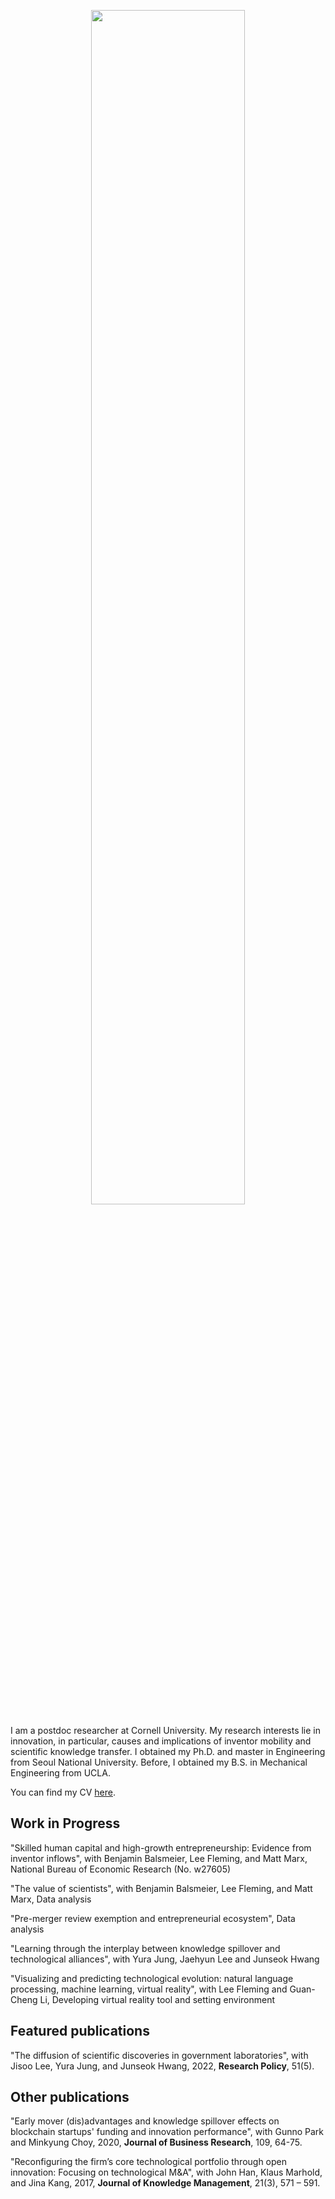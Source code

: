 <p align="center"><img src = "https://user-images.githubusercontent.com/56745112/147376021-0c99d91f-0f41-4402-93e0-30311717974b.jpg" width="70%" height="70%"></p> 



I am a postdoc researcher at Cornell University. My research interests lie in innovation, in particular, causes and implications of inventor mobility and scientific knowledge transfer. I obtained my Ph.D. and master in Engineering from Seoul National University. Before, I obtained my B.S. in Mechanical Engineering from UCLA.

You can find my CV [here](https://www.dropbox.com/s/1epwsyx6gmd2tnm/CV_SRShin.pdf?dl=0).



## Work in Progress
"Skilled human capital and high-growth entrepreneurship: Evidence from inventor inflows", with Benjamin Balsmeier, Lee Fleming, and Matt Marx, National Bureau of Economic Research (No. w27605)

"The value of scientists", with Benjamin Balsmeier, Lee Fleming, and Matt Marx, Data analysis

"Pre-merger review exemption and entrepreneurial ecosystem", Data analysis

"Learning through the interplay between knowledge spillover and technological alliances", with Yura Jung, Jaehyun Lee and Junseok Hwang

"Visualizing and predicting technological evolution: natural language processing, machine learning, virtual reality", with Lee Fleming and Guan-Cheng Li, Developing virtual reality tool and setting environment



## Featured publications
"The diffusion of scientific discoveries in government laboratories", with Jisoo Lee, Yura Jung, and Junseok Hwang, 2022, **Research Policy**, 51(5).


## Other publications
"Early mover (dis)advantages and knowledge spillover effects on blockchain startups' funding and innovation performance", with Gunno Park and Minkyung Choy, 2020, **Journal of Business Research**, 109, 64-75.

"Reconfiguring the firm’s core technological portfolio through open innovation: Focusing on technological M&A", with John Han, Klaus Marhold, and Jina Kang, 2017, **Journal of Knowledge Management**, 21(3), 571 – 591.
